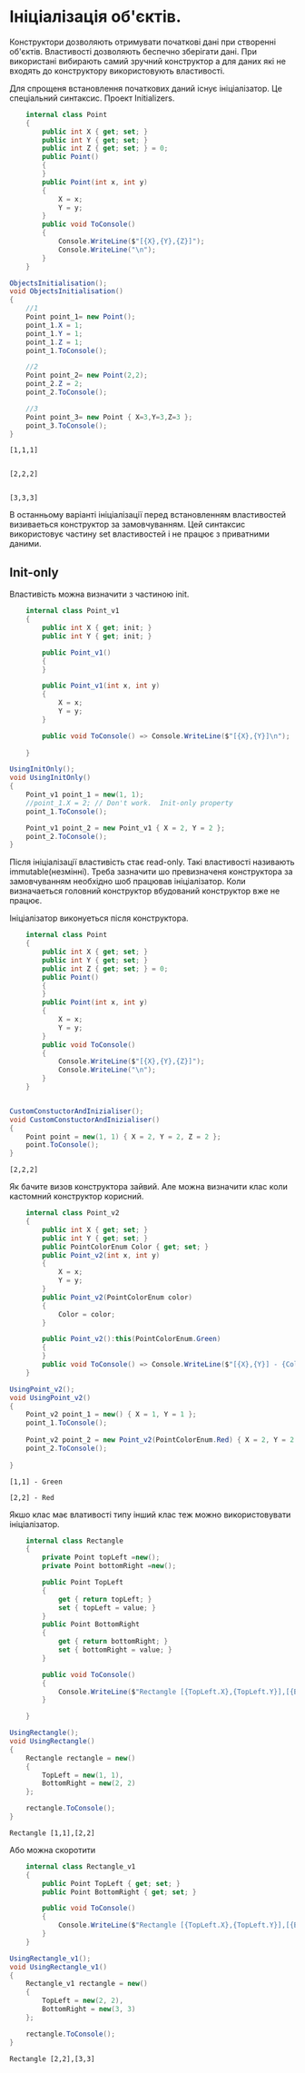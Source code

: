 # Ініціалізація об'єктів.

Конструктори дозволяють отримувати початкові дані при створенні об'єктів. Властивості дозволяють беспечно зберігати дані. При використані вибирають самий зручний конструктор а для даних які не входять до конструктору використовують властивості. 

Для спрощеня встановлення початкових даний існує ініціалізатор. Це спеціальний синтаксис. Проект Initializers.

```cs
    internal class Point
    {
        public int X { get; set; }
        public int Y { get; set; }
        public int Z { get; set; } = 0;
        public Point()
        {
        }
        public Point(int x, int y)
        {
            X = x;
            Y = y;
        }
        public void ToConsole()
        {
            Console.WriteLine($"[{X},{Y},{Z}]");
            Console.WriteLine("\n");
        }
    }

```
```cs
ObjectsInitialisation();
void ObjectsInitialisation()
{
    //1
    Point point_1= new Point();
    point_1.X = 1;
    point_1.Y = 1;
    point_1.Z = 1;
    point_1.ToConsole();

    //2
    Point point_2= new Point(2,2);
    point_2.Z = 2;
    point_2.ToConsole();

    //3
    Point point_3= new Point { X=3,Y=3,Z=3 };
    point_3.ToConsole();
}
```
```
[1,1,1]


[2,2,2]


[3,3,3]
```
В останньому варіанті ініціалізації перед встановленням властивостей визиваеться конструктор за замовчуванням. Цей синтаксис використовує частину set властивостей і не працює з приватними даними.

## Init-only

Властивість можна визначити з частиною init.

```cs
    internal class Point_v1
    {
        public int X { get; init; }
        public int Y { get; init; }

        public Point_v1()
        {
        }

        public Point_v1(int x, int y)
        {
            X = x;
            Y = y;
        }

        public void ToConsole() => Console.WriteLine($"[{X},{Y}]\n");
        
    }
```
```cs
UsingInitOnly();
void UsingInitOnly()
{
    Point_v1 point_1 = new(1, 1);
    //point_1.X = 2; // Don't work.  Init-only property 
    point_1.ToConsole();

    Point_v1 point_2 = new Point_v1 { X = 2, Y = 2 };
    point_2.ToConsole();
}
```

Після ініціалізації властивість стає read-only. Такі властивості називають immutable(незмінні). Треба зазначити шо превизначеня конструктора за замовчуванням необхідно шоб працював ініціалізатор. Коли визначаеться головний конструктор вбудований конструктор вже не працює.

Ініціалізатор виконуеться після конструктора.
```cs
    internal class Point
    {
        public int X { get; set; }
        public int Y { get; set; }
        public int Z { get; set; } = 0;
        public Point()
        {
        }
        public Point(int x, int y)
        {
            X = x;
            Y = y;
        }
        public void ToConsole()
        {
            Console.WriteLine($"[{X},{Y},{Z}]");
            Console.WriteLine("\n");
        }
    }

```
```cs

CustomConstuctorAndInizialiser();
void CustomConstuctorAndInizialiser()
{
    Point point = new(1, 1) { X = 2, Y = 2, Z = 2 };
    point.ToConsole();
}
```
```
[2,2,2]
```
Як бачите визов конструктора зайвий. Але можна визначити клас коли кастомний конструктор корисний.

```cs
    internal class Point_v2
    {
        public int X { get; set; }
        public int Y { get; set; }
        public PointColorEnum Color { get; set; }
        public Point_v2(int x, int y)
        {
            X = x;
            Y = y;
        }
        public Point_v2(PointColorEnum color)
        {
            Color = color;
        }

        public Point_v2():this(PointColorEnum.Green)
        {
        }
        public void ToConsole() => Console.WriteLine($"[{X},{Y}] - {Color} \n");
    }
```
```cs
UsingPoint_v2();
void UsingPoint_v2()
{
    Point_v2 point_1 = new() { X = 1, Y = 1 };
    point_1.ToConsole();
    
    Point_v2 point_2 = new Point_v2(PointColorEnum.Red) { X = 2, Y = 2 };
    point_2.ToConsole();
   
}
```
```
[1,1] - Green

[2,2] - Red
```
Якшо клас має влативості типу інший клас теж можно використовувати ініціалізатор.

```cs
    internal class Rectangle
    {
        private Point topLeft =new();
        private Point bottomRight =new();

        public Point TopLeft 
        { 
            get { return topLeft; } 
            set { topLeft = value; } 
        }
        public Point BottomRight 
        { 
            get { return bottomRight; } 
            set { bottomRight = value; } 
        }

        public void ToConsole()
        {
            Console.WriteLine($"Rectangle [{TopLeft.X},{TopLeft.Y}],[{BottomRight.X},{BottomRight.Y}] \n");
        }   

    }
```
```cs
UsingRectangle();
void UsingRectangle()
{
    Rectangle rectangle = new()
    {
        TopLeft = new(1, 1),
        BottomRight = new(2, 2)
    };

    rectangle.ToConsole();
}
```
```
Rectangle [1,1],[2,2]
```
Або можна скоротити 
```cs
    internal class Rectangle_v1
    {
        public Point TopLeft { get; set; }
        public Point BottomRight { get; set; }

        public void ToConsole()
        {
            Console.WriteLine($"Rectangle [{TopLeft.X},{TopLeft.Y}],[{BottomRight.X},{BottomRight.Y}] \n");
        }
    }
```
```cs
UsingRectangle_v1();
void UsingRectangle_v1()
{
    Rectangle_v1 rectangle = new()
    {
        TopLeft = new(2, 2),
        BottomRight = new(3, 3)
    };

    rectangle.ToConsole();
}
```
```
Rectangle [2,2],[3,3]
```

